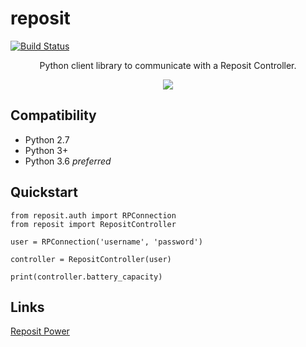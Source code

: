# reposit

[![Build Status](https://travis-ci.org/tombasche/reposit.svg?branch=master)](https://travis-ci.org/tombasche/reposit)


<p align="center">
    <span>Python client library to communicate with a Reposit Controller.</span>
</p>
<p align="center">
    <img src="http://www.tech23.com.au/2016/wp-content/uploads/2016/09/tech23-2016-Reposit-Power-logo.png">
</p>

## Compatibility

- Python 2.7
- Python 3+
- Python 3.6 *preferred*


## Quickstart

```
from reposit.auth import RPConnection
from reposit import RepositController

user = RPConnection('username', 'password')

controller = RepositController(user)

print(controller.battery_capacity) 
```

## Links

[Reposit Power](https://www.repositpower.com)
